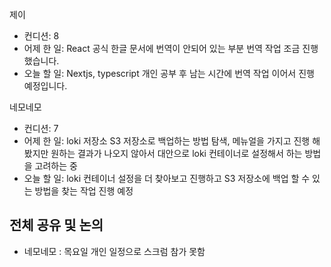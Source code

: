 
제이
- 컨디션: 8
- 어제 한 일: React 공식 한글 문서에 번역이 안되어 있는 부분 번역 작업 조금 진행 했습니다.
- 오늘 할 일: Nextjs, typescript 개인 공부 후 남는 시간에 번역 작업 이어서 진행 예정입니다.

네모네모
- 컨디션: 7
- 어제 한 일: loki 저장소 S3 저장소로 백업하는 방법 탐색, 메뉴얼을 가지고 진행 해봤지만 원하는 결과가 나오지 않아서 대안으로 loki 컨테이너로 설정해서 하는 방법을 고려하는 중
- 오늘 할 일: loki 컨테이너 설정을 더 찾아보고 진행하고 S3 저장소에 백업 할 수 있는 방법을 찾는 작업 진행 예정

## 전체 공유 및 논의
- 네모네모 : 목요일 개인 일정으로 스크럼 참가 못함
